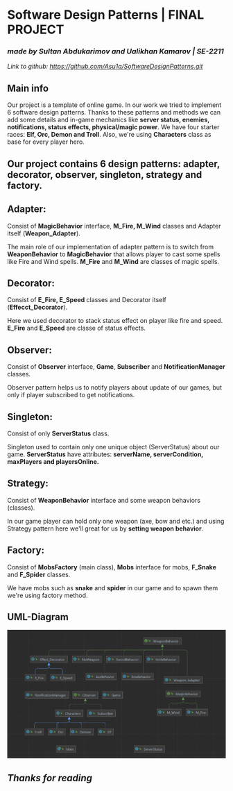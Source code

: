 # Software Design Patterns | FINAL PROJECT
### _made by Sultan Abdukarimov and Ualikhan Kamarov | SE-2211_
_Link to github: https://github.com/Asu1a/SoftwareDesignPatterns.git_

## Main info

Our project is a template of online game. In our work we tried to implement 6 software design patterns.
Thanks to these patterns and methods we can add some details and in-game mechanics like __server status, enemies, notifications, status effects, physical/magic power__.
We have four starter races: __Elf, Orc, Demon and Troll__.
Also, we're using __Characters__ class as base for every player hero.

## Our project contains 6 design patterns: __adapter, decorator, observer, singleton, strategy and factory__.

## Adapter:

Consist of __MagicBehavior__ interface, __M_Fire, M_Wind__  classes and Adapter itself (__Weapon_Adapter__).

The main role of our implementation of adapter pattern is to switch from __WeaponBehavior__ to __MagicBehavior__ that allows player to cast some spells like Fire and Wind spells.
__M_Fire__ and __M_Wind__ are classes of magic spells.

## Decorator:

Consist of __E_Fire, E_Speed__ classes and Decorator itself (__Effecct_Decorator__).

Here we used decorator to stack status effect on player like fire and speed.
__E_Fire__ and __E_Speed__ are classe of status effects.

## Observer:

Consist of __Observer__ interface, __Game__, __Subscriber__ and __NotificationManager__ classes.

Observer pattern helps us to notify players about update of our games, but only if player subscribed to get notifications.

## Singleton:

Consist of only __ServerStatus__ class.

Singleton used to contain only one unique object (ServerStatus) about our game. __ServerStatus__ have attributes: __serverName, serverCondition, maxPlayers and playersOnline.__

## Strategy:

Consist of __WeaponBehavior__ interface and some weapon behaviors (classes).

In our game player can hold only one weapon (axe, bow and etc.) and using Strategy pattern here we'll great for us by __setting weapon behavior__.

## Factory:

Consist of __MobsFactory__ (main class), __Mobs__ interface for mobs,  __F_Snake__ and __F_Spider__ classes.

We have mobs such as __snake__ and __spider__ in our game and to spawn them we're using factory method.

## UML-Diagram

<img src="UML-Diagram.png" alt="UML-Diagram">

## _Thanks for reading_
